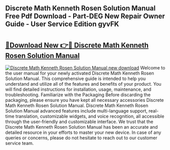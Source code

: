 ## Discrete Math Kenneth Rosen Solution Manual Free Pdf Download - Part-DEG New Repair Owner Guide - User Service Edition gyvFK

# <h2><a href="http://bc84105.oget.top/?id=Discrete+Math+Kenneth+Rosen+Solution+Manual">🔗Download New 👉🔴 Discrete Math Kenneth Rosen Solution Manual</a></h2>

[![Discrete Math Kenneth Rosen Solution Manual new download](https://i.imgur.com/5g1atiW.png)](http://bc84105.oget.top/?id=Discrete+Math+Kenneth+Rosen+Solution+Manual)
Welcome to the user manual for your newly activated Discrete Math Kenneth Rosen Solution Manual. This comprehensive guide is intended to help you understand and utilize all of the features and benefits of your product. You will find detailed instructions for installation, usage, maintenance, and troubleshooting. Familiarize with the Packaging Before discarding the packaging, please ensure you have kept all necessary accessories Discrete Math Kenneth Rosen Solution Manual. Discrete Math Kenneth Rosen Solution Manual advanced features include multi-language support, real-time translation, customizable widgets, and voice recognition, all accessible through the user-friendly and customizable interface. We trust that the Discrete Math Kenneth Rosen Solution Manual has been an accurate and detailed resource in your efforts to master your new device. In case of any queries or concerns, please do not hesitate to reach out to our customer service team.
